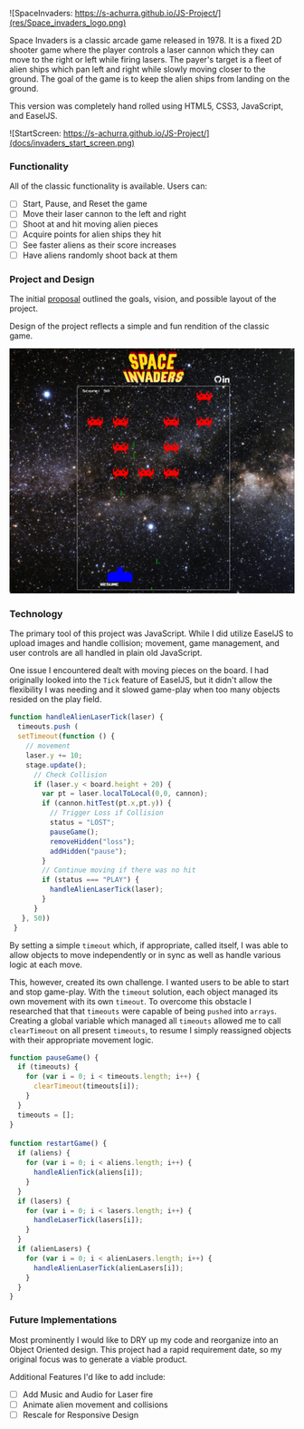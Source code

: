 ![SpaceInvaders: https://s-achurra.github.io/JS-Project/](res/Space_invaders_logo.png)

Space Invaders is a classic arcade game released in 1978. It is a fixed 2D shooter game where the player controls a laser cannon which they can move to the right or left while firing lasers. The payer's target is a fleet of alien ships which pan left and right while slowly moving closer to the ground. The goal of the game is to keep the alien ships from landing on the ground.

This version was completely hand rolled using HTML5, CSS3, JavaScript, and EaselJS.

![StartScreen: https://s-achurra.github.io/JS-Project/](docs/invaders_start_screen.png)

### Functionality

All of the classic functionality is available.
Users can:
- [ ] Start, Pause, and Reset the game
- [ ] Move their laser cannon to the left and right
- [ ] Shoot at and hit moving alien pieces
- [ ] Acquire points for alien ships they hit
- [ ] See faster aliens as their score increases
- [ ] Have aliens randomly shoot back at them

### Project and Design

The initial [proposal](docs/PROPOSAL.md) outlined the goals, vision, and possible layout of the project.

Design of the project reflects a simple and fun rendition of the classic game.

![PlayScreen](docs/invaders_play.png)

### Technology

The primary tool of this project was JavaScript. While I did utilize EaselJS to upload images and handle collision; movement, game management, and user controls are all handled in plain old JavaScript.

One issue I encountered dealt with moving pieces on the board. I had originally looked into the `Tick` feature of EaselJS, but it didn't allow the flexibility I was needing and it slowed game-play when too many objects resided on the play field.

```javascript
function handleAlienLaserTick(laser) {
  timeouts.push (
  setTimeout(function () {
    // movement
    laser.y += 10;
    stage.update();
      // Check Collision
      if (laser.y < board.height + 20) {
        var pt = laser.localToLocal(0,0, cannon);
        if (cannon.hitTest(pt.x,pt.y)) {
          // Trigger Loss if Collision
          status = "LOST";
          pauseGame();
          removeHidden("loss");
          addHidden("pause");
        }
        // Continue moving if there was no hit
        if (status === "PLAY") {
          handleAlienLaserTick(laser);
        }
      }
   }, 50))
 }
```

By setting a simple `timeout` which, if appropriate, called itself, I was able to allow objects to move independently or in sync as well as handle various logic at each move.

This, however, created its own challenge. I wanted users to be able to start and stop game-play. With the `timeout` solution, each object managed its own movement with its own `timeout`. To overcome this obstacle I researched that that `timeouts` were capable of being `pushed` into `arrays`. Creating a global variable which managed all `timeouts` allowed me to call `clearTimeout` on all present `timeouts`, to resume I simply reassigned objects with their appropriate movement logic.

```javascript
function pauseGame() {
  if (timeouts) {
    for (var i = 0; i < timeouts.length; i++) {
      clearTimeout(timeouts[i]);
    }
  }
  timeouts = [];
}

function restartGame() {
  if (aliens) {
    for (var i = 0; i < aliens.length; i++) {
      handleAlienTick(aliens[i]);
    }
  }
  if (lasers) {
    for (var i = 0; i < lasers.length; i++) {
      handleLaserTick(lasers[i]);
    }
  }
  if (alienLasers) {
    for (var i = 0; i < alienLasers.length; i++) {
      handleAlienLaserTick(alienLasers[i]);
    }
  }
}
```

### Future Implementations

Most prominently I would like to DRY up my code and reorganize into an Object Oriented design. This project had a rapid requirement date, so my original focus was to generate a viable product.

Additional Features I'd like to add include:
- [ ] Add Music and Audio for Laser fire
- [ ] Animate alien movement and collisions
- [ ] Rescale for Responsive Design
